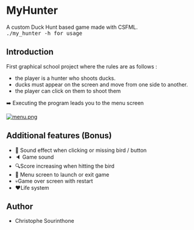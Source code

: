 # MyHunter
A custom Duck Hunt based game made with CSFML.<br />
<kbd>./my_hunter -h for usage

## Introduction
First graphical school project where the rules are as follows :
  * the player is a hunter who shoots ducks.<br />
  * ducks must appear on the screen and move from one side to another.<br />
  * the player can click on them to shoot them<br />

:arrow_right: Executing the program leads you to the menu screen
  
[![menu.png](https://i.postimg.cc/85VtfCsJ/menu.png)](https://postimg.cc/xktKWnvn)

## Additional features (Bonus)
 
 * :musical_note: Sound effect when clicking or missing bird / button 
 * :speaker: Game sound
 * :mag:Score increasing when hitting the bird
 * :round_pushpin: Menu screen to launch or exit game
 * :skull:Game over screen with restart
 * :heart:Life system

## Author
 * Christophe Sourinthone
